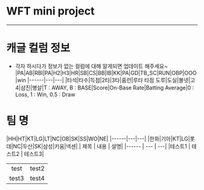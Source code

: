 # WFT mini project
---
# 캐글 컬럼 정보
- 각자 하시다가 정보가 없는 컬럼에 대해 알게되면 업데이트 해주세요~
|PA|AB|RBI|PA|H2|H3|HR|SB|CS|BB|IB|KK|PA|GD|TB_SC|RUN|OBP|OOO|win
|------|---|---|
|타석|타수|득점|2타|3타|홈런|루타 타점 도루|도실|볼넷|고4|삼진|병살|T : AWAY, B : BASE|Score|On-Base Rate|Batting Average|0 : Loss, 1 : Win, 0.5 : Draw
# 팀 명
|HH|HT|KT|LG|LT|NC|OB|SK|SS|WO|NE|
|------|---|---|
|한화|기아|KT|LG|롯데|NC|두산|SK|삼성|키움|넥센|
| 제목 | 내용 | 설명|
|------ | --- | ---|
|테스트1 | 테스트2 | 테스트3|
<table>
  <tbody>
    <tr>
      <td align="center">test</td>
      <td align="center">test2</td>
     <tr/>
      <td align="center">test3</td>
      <td align="center">test4</td>
    </tr>
  </tbody>
</table>
